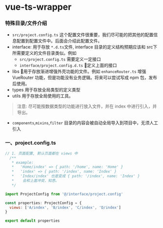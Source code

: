 # vue-ts-wrapper

### 特殊目录/文件介绍

- `src/project.config.ts` 这个配置文件很重要，我们尽可能的把其他的配置信息配置到配置文件中。后面会介绍此配置文件。
- interface: 用于存放 `*.d.ts`文件, interface 目录的定义结构预期应该和 src下所需要定义的文件目录类似。例如
  + `src/project.config.ts` 需要定义一定接口
  + `interface/project.config.d.ts` 定义上面的接口
- libs 用于存放渐进增强外壳功能的文件。例如 `enhanceRouter.ts` 增强 VueRouter 功能，但是功能没有业务逻辑。将来可以尝试写成 npm 包，发布后使用。
- types 用于存放全局类型的定义类型
- utils 用于存放全局使用的工具。
> 注意: 尽可能按数据类型的功能进行放入文件，并在 index 中进行引入，并导出。

- `components`,`mixins`,`filter` 目录的内容会被自动全局导入到项目中，无须人工引入



### 一、project.config.ts

```js 
// 1. 页面配置, 默认页面都在 views 中
  /**
   * example:
   *   'Home/index' => { path: '/home', name: 'Home' }
   *   'index' => { path: '/index', name: 'Index' }
   *   'Index/index' 也是变成 { path: '/index', name: 'Index' }
   *    会和上面冲突，知悉。
   */

import ProjectConfig from '@/interface/project.config'

const properties: ProjectConfig = {
  views: ['A/index', 'B/index', 'C/index', 'D/index']
}

export default properties
```

